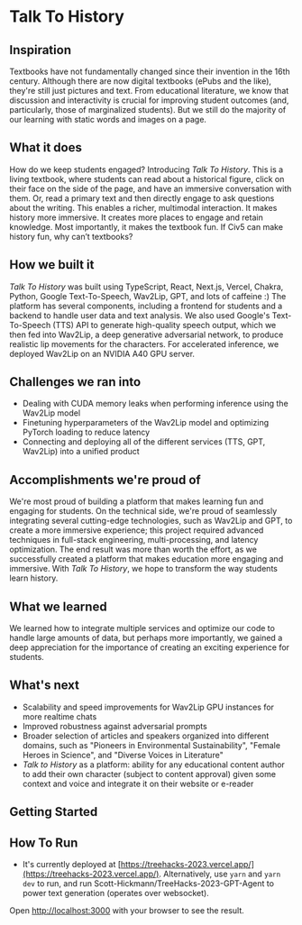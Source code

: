 # Talk To History

## Inspiration

Textbooks have not fundamentally changed since their invention in the 16th century. Although there are now digital textbooks (ePubs and the like), they're still just pictures and text. From educational literature, we know that discussion and interactivity is crucial for improving student outcomes (and, particularly, those of marginalized students). But we still do the majority of our learning with static words and images on a page.

## What it does

How do we keep students engaged? Introducing _Talk To History_. This is a living textbook, where students can read about a historical figure, click on their face on the side of the page, and have an immersive conversation with them. Or, read a primary text and then directly engage to ask questions about the writing. This enables a richer, multimodal interaction. It makes history more immersive. It creates more places to engage and retain knowledge. Most importantly, it makes the textbook fun. If Civ5 can make history fun, why can’t textbooks?

## How we built it

_Talk To History_ was built using TypeScript, React, Next.js, Vercel, Chakra, Python, Google Text-To-Speech, Wav2Lip, GPT, and lots of caffeine :) The platform has several components, including a frontend for students and a backend to handle user data and text analysis. We also used Google's Text-To-Speech (TTS) API to generate high-quality speech output, which we then fed into Wav2Lip, a deep generative adversarial network, to produce realistic lip movements for the characters. For accelerated inference, we deployed Wav2Lip on an NVIDIA A40 GPU server.

## Challenges we ran into

* Dealing with CUDA memory leaks when performing inference using the Wav2Lip model
* Finetuning hyperparameters of the Wav2Lip model and optimizing PyTorch loading to reduce latency
* Connecting and deploying all of the different services (TTS, GPT, Wav2Lip) into a unified product

## Accomplishments we're proud of

We're most proud of building a platform that makes learning fun and engaging for students. On the technical side, we're proud of seamlessly integrating several cutting-edge technologies, such as Wav2Lip and GPT, to create a more immersive experience; this project required advanced techniques in full-stack engineering, multi-processing, and latency optimization. The end result was more than worth the effort, as we successfully created a platform that makes education more engaging and immersive. With _Talk To History_, we hope to transform the way students learn history.

## What we learned

We learned how to integrate multiple services and optimize our code to handle large amounts of data, but perhaps more importantly, we gained a deep appreciation for the importance of creating an exciting experience for students.

## What's next

* Scalability and speed improvements for Wav2Lip GPU instances for more realtime chats
* Improved robustness against adversarial prompts
* Broader selection of articles and speakers organized into different domains, such as "Pioneers in Environmental Sustainability", "Female Heroes in Science", and "Diverse Voices in Literature"
* _Talk to History_ as a platform: ability for any educational content author to add their own character (subject to content approval) given some context and voice and integrate it on their website or e-reader
## Getting Started

## How To Run

* It's currently deployed at [https://treehacks-2023.vercel.app/](https://treehacks-2023.vercel.app/). Alternatively, use `yarn` and `yarn dev` to run, and run Scott-Hickmann/TreeHacks-2023-GPT-Agent to power text generation (operates over websocket). 

Open [http://localhost:3000](http://localhost:3000) with your browser to see the result.
